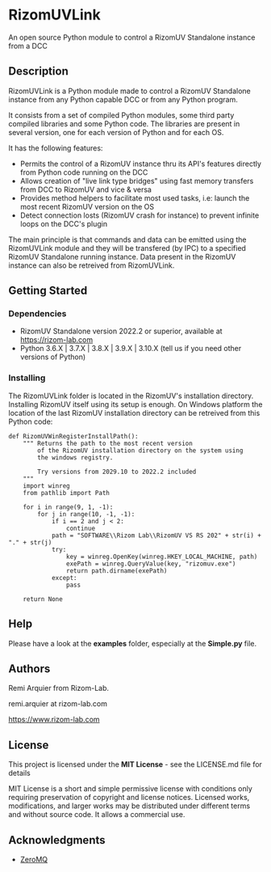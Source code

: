 # RizomUVLink

An open source Python module to control a RizomUV Standalone instance from a DCC

## Description

RizomUVLink is a Python module made to control a RizomUV Standalone instance from any Python capable DCC or from any Python program.

It consists from a set of compiled Python modules, some third party compiled libraries and some Python code. The libraries are present in several version, one for each version of Python and for each OS.

It has the following features:
* Permits the control of a RizomUV instance thru its API's features directly from Python code running on the DCC
* Allows creation of "live link type bridges" using fast memory transfers from DCC to RizomUV and vice & versa
* Provides method helpers to facilitate most used tasks, i.e: launch the most recent RizomUV version on the OS
* Detect connection losts (RizomUV crash for instance) to prevent infinite loops on the DCC's plugin

The main principle is that commands and data can be emitted using the RizomUVLink module and they will be transfered (by IPC) to a specified RizomUV Standalone running instance. Data present in the RizomUV instance can also be retreived from RizomUVLink.

## Getting Started

### Dependencies

* RizomUV Standalone version 2022.2 or superior, available at https://rizom-lab.com
* Python 3.6.X | 3.7.X | 3.8.X | 3.9.X | 3.10.X (tell us if you need other versions of Python)

### Installing

The RizomUVLink folder is located in the RizomUV's installation directory. Installing RizomUV itself using its setup is enough.
On Windows platform the location of the last RizomUV installation directory can be retreived from this Python code:

    def RizomUVWinRegisterInstallPath():
        """ Returns the path to the most recent version 
            of the RizomUV installation directory on the system using
            the windows registry.
            
            Try versions from 2029.10 to 2022.2 included
        """
        import winreg
        from pathlib import Path

        for i in range(9, 1, -1):
            for j in range(10, -1, -1):
                if i == 2 and j < 2:
                    continue
                path = "SOFTWARE\\Rizom Lab\\RizomUV VS RS 202" + str(i) + "." + str(j)
                try:
                    key = winreg.OpenKey(winreg.HKEY_LOCAL_MACHINE, path)
                    exePath = winreg.QueryValue(key, "rizomuv.exe")
                    return path.dirname(exePath)
                except:
                    pass

        return None

## Help

Please have a look at the **examples** folder, especially at the **Simple.py** file.

## Authors

Remi Arquier from Rizom-Lab. 

remi.arquier at rizom-lab.com

https://www.rizom-lab.com

## License

This project is licensed under the **MIT License** - see the LICENSE.md file for details

MIT License is a short and simple permissive license with conditions only requiring preservation of copyright and license notices. Licensed works, modifications, and larger works may be distributed under different terms and without source code. It allows a commercial use.

## Acknowledgments

* [ZeroMQ](https://https://zeromq.org/)
